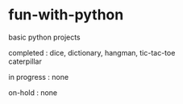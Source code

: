 # fun-with-python
basic python projects


completed :
  dice,
  dictionary,
  hangman,
  tic-tac-toe  
  caterpillar

in progress :
  none

on-hold :
  none

